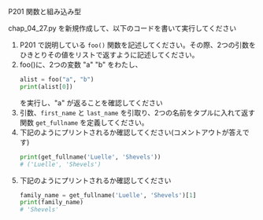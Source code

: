 P201 関数と組み込み型

chap_04_27.py を新規作成して、以下のコードを書いて実行してください

1. P201 で説明している `foo()` 関数を記述してください。その際、2つの引数をひきとりその値をリストで返すように記述してください。
1. foo()に、2つの変数 "a" "b" をわたし、
    ```python
    alist = foo("a", "b")
    print(alist[0])
    ```
    を実行し、"a" が返ることを確認してください
1. 引数、`first_name` と `last_name` を引取り、2つの名前をタプルに入れて返す関数 `get_fullname` を定義してください。
1. 下記のようにプリントされるか確認してください(コメントアウトが答えです)
    ```python
    print(get_fullname('Luelle', 'Shevels'))
    # ('Luelle', 'Shevels')
    ```
1. 下記のようにプリントされるか確認してください
    ```python
    family_name = get_fullname('Luelle', 'Shevels')[1]
    print(family_name)
    # 'Shevels'
    ```



